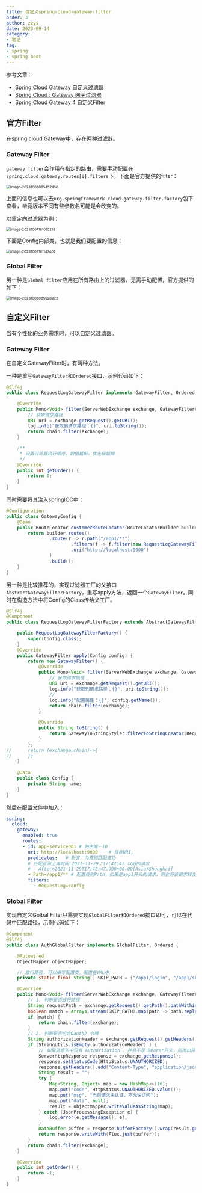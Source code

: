 ```yaml
---
title: 自定义spring-cloud-gateway-filter
order: 3
author: zzys
date: 2023-09-14
category:
- 笔记
tag:
- spring
- spring boot
---
```


参考文章：

- [Spring Cloud Gateway 自定义过滤器](https://blog.csdn.net/qq_43437874/article/details/121626379) 
- [Spring Cloud : Gateway 网关过滤器](https://blog.csdn.net/zouliping123456/article/details/116128179)
- [Spring Cloud Gateway 4 自定义Filter](https://www.cnblogs.com/chenglc/p/13139407.html)

## 官方Filter

在spring cloud Gateway中，存在两种过滤器。

### Gateway Filter

`gateway filter`会作用在指定的路由，需要手动配置在`spring.cloud.gateway.routes[i].filters`下，下面是官方提供的filter：

<img src="https://blog-zzys.oss-cn-beijing.aliyuncs.com/articles/301b7c1b90a8140c51f1d80e610178ca.png" alt="image-20231008085452456" style="zoom:67%;" />

上面的信息也可以去`org.springframework.cloud.gateway.filter.factory`包下查看，毕竟版本不同有些参数名可能是会改变的。

以重定向过滤器为例：

<img src="https://blog-zzys.oss-cn-beijing.aliyuncs.com/articles/70a6780380048b7a9a6c50fb0fa38352.png" alt="image-20231007181010218" style="zoom:67%;" />

下面是Config内部类，也就是我们要配置的信息：

<img src="https://blog-zzys.oss-cn-beijing.aliyuncs.com/articles/58553fac2ff7371d037daac8acf8027c.png" alt="image-20231007181147402" style="zoom:67%;" />

### Global Filter

另一种是`Global filter`应用在所有路由上的过滤器，无需手动配置，官方提供的如下：

<img src="https://blog-zzys.oss-cn-beijing.aliyuncs.com/articles/a834c0f1b874eb37ad537a2737a96ee8.png" alt="image-20231008085528922" style="zoom: 67%;" />

## 自定义Filter

当有个性化的业务需求时，可以自定义过滤器。

### Gateway Filter

在自定义GatewayFilter时，有两种方法。

一种是重写`GatewayFilter`和`Ordered`接口，示例代码如下：

```java
@Slf4j
public class RequestLogGatewayFilter implements GatewayFilter, Ordered {

    @Override
    public Mono<Void> filter(ServerWebExchange exchange, GatewayFilterChain chain) {
        // 获取请求路径
        URI uri = exchange.getRequest().getURI();
        log.info("获取到请求路径：{}", uri.toString());
        return chain.filter(exchange);
    }

    /**
     * 设置过滤器执行顺序，数值越低，优先级越搞
     */
    @Override
    public int getOrder() {
        return 0;
    }
}
```

同时需要将其注入springIOC中：

```java
@Configuration
public class GatewayConfig {
    @Bean
    public RouteLocator customerRouteLocator(RouteLocatorBuilder builder) {
        return builder.routes()
                .route(r -> r.path("/app1/**")
                        .filters(f -> f.filter(new RequestLogGatewayFilter()))
                        .uri("http://localhost:9000")
                )
                .build();
    }
}
```

另一种是比较推荐的，实现过滤器工厂的父接口`AbstractGatewayFilterFactory`，重写apply方法，返回一个`GatewayFilter`。同时在构造方法中将Config的Class传给父工厂。

```java
@Slf4j
@Component
public class RequestLogGatewayFilterFactory extends AbstractGatewayFilterFactory<Config> {

    public RequestLogGatewayFilterFactory() {
        super(Config.class);
    }
    @Override
    public GatewayFilter apply(Config config) {
        return new GatewayFilter() {
            @Override
            public Mono<Void> filter(ServerWebExchange exchange, GatewayFilterChain chain) {
                // 获取请求路径
                URI uri = exchange.getRequest().getURI();
                log.info("获取到请求路径：{}", uri.toString());
                //
                log.info("配置属性：{}", config.getName());
                return chain.filter(exchange);
            }

            @Override
            public String toString() {
                return GatewayToStringStyler.filterToStringCreator(RequestLogGatewayFilterFactory.this).toString();
            }
        };
//      return (exchange,chain)->{
//      };
    }
    
    @Data
    public class Config {
        private String name;
    }
}
```

然后在配置文件中加入：

```yaml
spring:
  cloud:
    gateway:
      enabled: true
      routes:
      - id: app-service001 # 路由唯一ID
        uri: http://localhost:9000    # 目标URI,
        predicates:   # 断言，为真则匹配成功
        # 匹配亚洲上海时间 2021-11-29：17:42:47 以后的请求
        # - After=2021-11-29T17:42:47.000+08:00[Asia/Shanghai]
        - Path=/app1/** # 配置规则Path，如果是app1开头的请求，则会将该请求转发到目标URL
        filters:
          - RequestLog=config
```

### Global Filter

实现自定义Golbal Filter只需要实现`GlobalFilter`和`Ordered`接口即可，可以在代码中匹配路径，示例代码如下：

```java
@Component
@Slf4j
public class AuthGlobalFilter implements GlobalFilter, Ordered {

    @Autowired
    ObjectMapper objectMapper;

    // 放行路径，可以编写配置类，配置在YML中
    private static final String[] SKIP_PATH = {"/app1/login", "/app1/skip/**"};

    @Override
    public Mono<Void> filter(ServerWebExchange exchange, GatewayFilterChain chain) {
        // 1. 判断是否放行路径
        String requestPath = exchange.getRequest().getPath().pathWithinApplication().value();
        boolean match = Arrays.stream(SKIP_PATH).map(path -> path.replaceAll("/\\*\\*", "")).anyMatch(path -> path.startsWith(requestPath));
        if (match) {
            return chain.filter(exchange);
        }
        // 2. 判断是否包含Oauth2 令牌
        String authorizationHeader = exchange.getRequest().getHeaders().getFirst("Authorization");
        if (StringUtils.isEmpty(authorizationHeader) ) {
            // 如果消息头中没有 Authorization ，并且不是 Bearer开头，则抛出异常
            ServerHttpResponse response = exchange.getResponse();
            response.setStatusCode(HttpStatus.UNAUTHORIZED);
            response.getHeaders().add("Content-Type", "application/json;charset=UTF-8");
            String result = "";
            try {
                Map<String, Object> map = new HashMap<>(16);
                map.put("code", HttpStatus.UNAUTHORIZED.value());
                map.put("msg", "当前请求未认证，不允许访问");
                map.put("data", null);
                result = objectMapper.writeValueAsString(map);
            } catch (JsonProcessingException e) {
                log.error(e.getMessage(), e);
            }
            DataBuffer buffer = response.bufferFactory().wrap(result.getBytes(StandardCharsets.UTF_8));
            return response.writeWith(Flux.just(buffer));
        }
        return chain.filter(exchange);
    }

    @Override
    public int getOrder() {
        return -1;
    }
}
```

